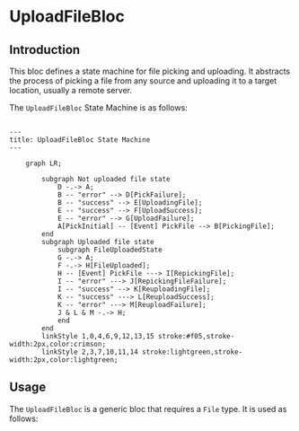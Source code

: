 <!-- Embed ./sample.svg here -->

# UploadFileBloc

## Introduction

This bloc defines a state machine for file picking and uploading. It abstracts the process of picking a file from any source and uploading it to a target location, usually a remote server. 

The `UploadFileBloc` State Machine is as follows:

```mermaid

---
title: UploadFileBloc State Machine
---

    graph LR;
        
        subgraph Not uploaded file state
            D -.-> A;
            B -- "error" --> D[PickFailure];
            B -- "success" --> E[UploadingFile];
            E -- "success" --> F[UploadSuccess];
            E -- "error" --> G[UploadFailure];
            A[PickInitial] -- [Event] PickFile --> B[PickingFile];
        end
        subgraph Uploaded file state
            subgraph FileUploadedState
            G -.-> A;
            F -.-> H[FileUploaded];
            H -- [Event] PickFile ---> I[RepickingFile];
            I -- "error" ---> J[RepickingFileFailure];
            I -- "success" --> K[ReuploadingFile];
            K -- "success" ---> L[ReuploadSuccess];
            K -- "error" ---> M[ReuploadFailure];
            J & L & M -.-> H;
            end
        end
        linkStyle 1,0,4,6,9,12,13,15 stroke:#f05,stroke-width:2px,color:crimson;
        linkStyle 2,3,7,10,11,14 stroke:lightgreen,stroke-width:2px,color:lightgreen;
```


## Usage

The `UploadFileBloc` is a generic bloc that requires a `File` type. It is used as follows:

```dart
